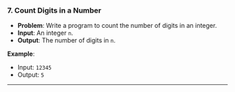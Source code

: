 
### 7. **Count Digits in a Number**
- **Problem**: Write a program to count the number of digits in an integer.
- **Input**: An integer `n`.
- **Output**: The number of digits in `n`.

**Example**:
- Input: `12345`
- Output: `5`

---
